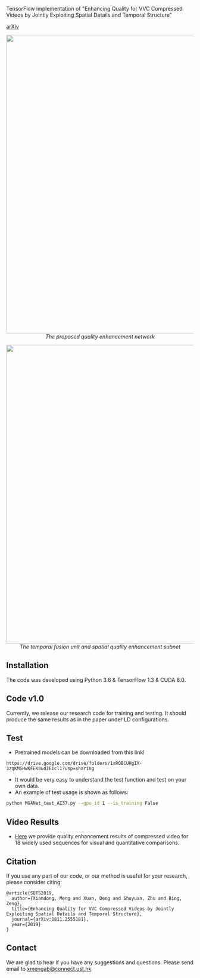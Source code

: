 TensorFlow implementation of "Enhancing Quality for VVC Compressed Videos by Jointly Exploiting Spatial Details and Temporal Structure"

[arXiv](http://arxiv.org/pdf/1811.2555181)

<p align="center">
    <img src="files/framework.png" width="800"> <br />
    <em> The proposed quality enhancement network</em>
</p>

<p align="center">
    <img src="files/GUNet.png" width="800"> <br />
    <em> The temporal fusion unit and spatial quality enhancement subnet </em>
</p>


## Installation
The code was developed using Python 3.6 & TensorFlow 1.3 & CUDA 8.0. 

## Code v1.0
Currently, we release our research code for training and testing. It should produce the same results as in the paper under LD configurations.
## Test
* Pretrained models can be downloaded from this link!
```
https://drive.google.com/drive/folders/1xROBCUHgIX-3zqKMSHwKFEK8udIEicl1?usp=sharing
```
* It would be very easy to understand the test function and test on your own data.
* An example of test usage is shown as follows:
```bash 
python MGANet_test_AI37.py --gpu_id 1 --is_training False
```

## Video Results
* [Here](http://arxiv.org/pdf/1811.2555181) we provide quality enhancement results of compressed video for 18 widely used sequences for visual and quantitative comparisons.
## Citation

If you use any part of our code, or our method is useful for your research, please consider citing:

```
@article{SDTS2019,
  author={Xiandong, Meng and Xuan, Deng and Shuyuan, Zhu and Bing, Zeng},
  title={Enhancing Quality for VVC Compressed Videos by Jointly Exploiting Spatial Details and Temporal Structure},
  journal={arXiv:1811.2555181},
  year={2019}
}
```
## Contact
We are glad to hear if you have any suggestions and questions. 
Please send email to xmengab@connect.ust.hk
